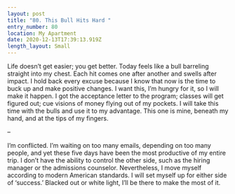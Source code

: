 ```yaml
---
layout: post
title: "80. This Bull Hits Hard "
entry_number: 80
location: My Apartment
date: 2020-12-13T17:39:13.919Z
length_layout: Small
---
```

Life doesn’t get easier; you get better. Today feels like a bull barreling straight into my chest. Each hit comes one after another and swells after impact. I hold back every excuse because I know that now is the time to buck up and make positive changes. I want this, I’m hungry for it, so I will make it happen. I got the acceptance letter to the program; classes will get figured out; cue visions of money flying out of my pockets. I will take this time with the bulls and use it to my advantage. This one is mine, beneath my hand, and at the tips of my fingers. 

– 

I’m conflicted. I’m waiting on too many emails, depending on too many people, and yet these five days have been the most productive of my entire trip. I don’t have the ability to control the other side, such as the hiring manager or the admissions counselor. Nevertheless, I move myself according to modern American standards. 
I will set myself up for either side of ‘success.’ Blacked out or white light, I’ll be there to make the most of it.